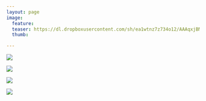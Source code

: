 ```yaml
---
layout: page
image:
  feature:
  teaser: https://dl.dropboxusercontent.com/sh/ea1wtnz7z734o12/AAAqxjBM_tlPgVTX5Ha5hDTua/luontokuvat/kev%C3%A4t/5/DS52934-245px.jpg
  thumb:

---
```


[![](https://dl.dropboxusercontent.com/sh/ea1wtnz7z734o12/AABtGjDAVf73LKWCEs-N4xKra/luontokuvat/kev%C3%A4t/5/DS52934-800px.jpg)](https://dl.dropboxusercontent.com/sh/ea1wtnz7z734o12/AAD27r2B3y8JmljYkjhs5ovqa/luontokuvat/kev%C3%A4t/5/DS52934.jpg)

[![](https://dl.dropboxusercontent.com/sh/ea1wtnz7z734o12/AAD_HEy3U00lfo4KU6mDwNbha/luontokuvat/kev%C3%A4t/5/DS52936-800px.jpg)](https://dl.dropboxusercontent.com/sh/ea1wtnz7z734o12/AAC61SqBSrhnfFyOGoEiUCm0a/luontokuvat/kev%C3%A4t/5/DS52936.jpg)

[![](https://dl.dropboxusercontent.com/sh/ea1wtnz7z734o12/AADir7plwWgRxhohPFDLkZ4Ga/luontokuvat/kev%C3%A4t/5/DS52940-800px.jpg)](https://dl.dropboxusercontent.com/sh/ea1wtnz7z734o12/AABz9-6V8hpWwdFMBtOm6fOBa/luontokuvat/kev%C3%A4t/5/DS52940.jpg)

[![](https://dl.dropboxusercontent.com/sh/ea1wtnz7z734o12/AACNXdxp00yosGD-STs32NZ2a/luontokuvat/kev%C3%A4t/5/DS52935-800px.jpg)](https://dl.dropboxusercontent.com/sh/ea1wtnz7z734o12/AADFqFDs22h1hisnfTropflna/luontokuvat/kev%C3%A4t/5/DS52935.jpg)

